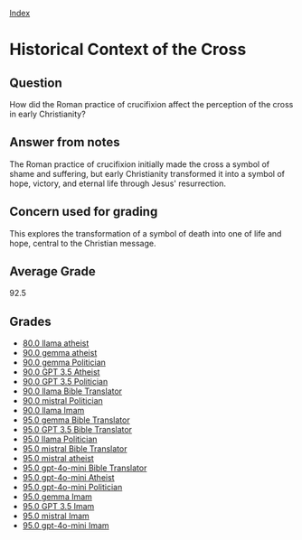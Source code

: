 
[Index](../index.md)
# Historical Context of the Cross
## Question
How did the Roman practice of crucifixion affect the perception of the cross in early Christianity?

## Answer from notes
The Roman practice of crucifixion initially made the cross a symbol of shame and suffering, but early Christianity transformed it into a symbol of hope, victory, and eternal life through Jesus' resurrection.

## Concern used for grading
This explores the transformation of a symbol of death into one of life and hope, central to the Christian message.

## Average Grade
92.5

## Grades
 * [80.0 llama atheist](../answers/llama_atheist/Historical_Context_of_the_Cross.md)
 * [90.0 gemma atheist](../answers/gemma_atheist/Historical_Context_of_the_Cross.md)
 * [90.0 gemma Politician](../answers/gemma_Politician/Historical_Context_of_the_Cross.md)
 * [90.0 GPT 3.5 Atheist](../answers/GPT_3.5_Atheist/Historical_Context_of_the_Cross.md)
 * [90.0 GPT 3.5 Politician](../answers/GPT_3.5_Politician/Historical_Context_of_the_Cross.md)
 * [90.0 llama Bible Translator](../answers/llama_Bible_Translator/Historical_Context_of_the_Cross.md)
 * [90.0 mistral Politician](../answers/mistral_Politician/Historical_Context_of_the_Cross.md)
 * [90.0 llama Imam](../answers/llama_Imam/Historical_Context_of_the_Cross.md)
 * [95.0 gemma Bible Translator](../answers/gemma_Bible_Translator/Historical_Context_of_the_Cross.md)
 * [95.0 GPT 3.5 Bible Translator](../answers/GPT_3.5_Bible_Translator/Historical_Context_of_the_Cross.md)
 * [95.0 llama Politician](../answers/llama_Politician/Historical_Context_of_the_Cross.md)
 * [95.0 mistral Bible Translator](../answers/mistral_Bible_Translator/Historical_Context_of_the_Cross.md)
 * [95.0 mistral atheist](../answers/mistral_atheist/Historical_Context_of_the_Cross.md)
 * [95.0 gpt-4o-mini Bible Translator](../answers/gpt-4o-mini_Bible_Translator/Historical_Context_of_the_Cross.md)
 * [95.0 gpt-4o-mini Atheist](../answers/gpt-4o-mini_Atheist/Historical_Context_of_the_Cross.md)
 * [95.0 gpt-4o-mini Politician](../answers/gpt-4o-mini_Politician/Historical_Context_of_the_Cross.md)
 * [95.0 gemma Imam](../answers/gemma_Imam/Historical_Context_of_the_Cross.md)
 * [95.0 GPT 3.5 Imam](../answers/GPT_3.5_Imam/Historical_Context_of_the_Cross.md)
 * [95.0 mistral Imam](../answers/mistral_Imam/Historical_Context_of_the_Cross.md)
 * [95.0 gpt-4o-mini Imam](../answers/gpt-4o-mini_Imam/Historical_Context_of_the_Cross.md)

